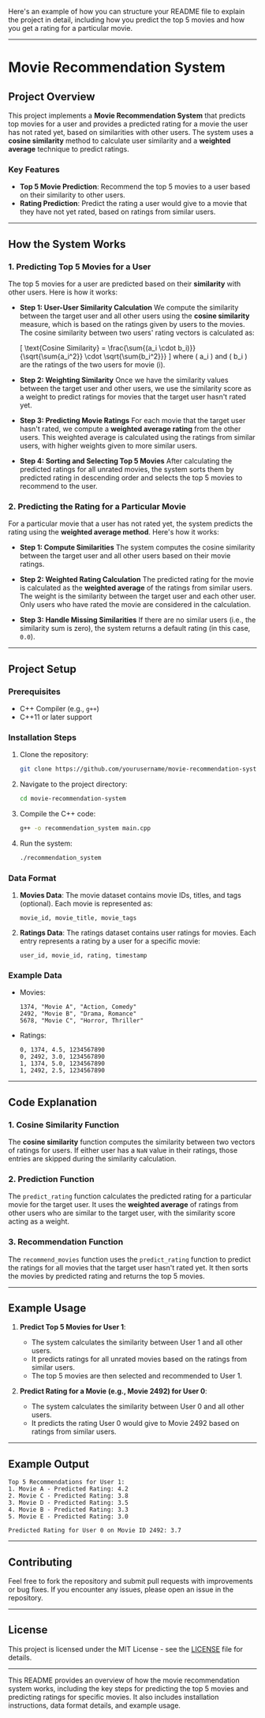 Here's an example of how you can structure your README file to explain the project in detail, including how you predict the top 5 movies and how you get a rating for a particular movie.

---

# Movie Recommendation System

## Project Overview

This project implements a **Movie Recommendation System** that predicts top movies for a user and provides a predicted rating for a movie the user has not rated yet, based on similarities with other users. The system uses a **cosine similarity** method to calculate user similarity and a **weighted average** technique to predict ratings.

### Key Features
- **Top 5 Movie Prediction**: Recommend the top 5 movies to a user based on their similarity to other users.
- **Rating Prediction**: Predict the rating a user would give to a movie that they have not yet rated, based on ratings from similar users.

---

## How the System Works

### 1. **Predicting Top 5 Movies for a User**

The top 5 movies for a user are predicted based on their **similarity** with other users. Here is how it works:

- **Step 1: User-User Similarity Calculation**
  We compute the similarity between the target user and all other users using the **cosine similarity** measure, which is based on the ratings given by users to the movies. The cosine similarity between two users' rating vectors is calculated as:
  
  \[
  \text{Cosine Similarity} = \frac{\sum{(a_i \cdot b_i)}}{\sqrt{\sum{a_i^2}} \cdot \sqrt{\sum{b_i^2}}}
  \]
  where \( a_i \) and \( b_i \) are the ratings of the two users for movie \(i\).

- **Step 2: Weighting Similarity**
  Once we have the similarity values between the target user and other users, we use the similarity score as a weight to predict ratings for movies that the target user hasn't rated yet.

- **Step 3: Predicting Movie Ratings**
  For each movie that the target user hasn't rated, we compute a **weighted average rating** from the other users. This weighted average is calculated using the ratings from similar users, with higher weights given to more similar users.

- **Step 4: Sorting and Selecting Top 5 Movies**
  After calculating the predicted ratings for all unrated movies, the system sorts them by predicted rating in descending order and selects the top 5 movies to recommend to the user.

### 2. **Predicting the Rating for a Particular Movie**

For a particular movie that a user has not rated yet, the system predicts the rating using the **weighted average method**. Here's how it works:

- **Step 1: Compute Similarities**
  The system computes the cosine similarity between the target user and all other users based on their movie ratings.

- **Step 2: Weighted Rating Calculation**
  The predicted rating for the movie is calculated as the **weighted average** of the ratings from similar users. The weight is the similarity between the target user and each other user. Only users who have rated the movie are considered in the calculation.

- **Step 3: Handle Missing Similarities**
  If there are no similar users (i.e., the similarity sum is zero), the system returns a default rating (in this case, `0.0`).

---

## Project Setup

### Prerequisites
- C++ Compiler (e.g., `g++`)
- C++11 or later support

### Installation Steps
1. Clone the repository:
   ```bash
   git clone https://github.com/yourusername/movie-recommendation-system.git
   ```
   
2. Navigate to the project directory:
   ```bash
   cd movie-recommendation-system
   ```

3. Compile the C++ code:
   ```bash
   g++ -o recommendation_system main.cpp
   ```

4. Run the system:
   ```bash
   ./recommendation_system
   ```

### Data Format

1. **Movies Data**: The movie dataset contains movie IDs, titles, and tags (optional). Each movie is represented as:
   ```csv
   movie_id, movie_title, movie_tags
   ```

2. **Ratings Data**: The ratings dataset contains user ratings for movies. Each entry represents a rating by a user for a specific movie:
   ```csv
   user_id, movie_id, rating, timestamp
   ```

### Example Data
- Movies:
  ```
  1374, "Movie A", "Action, Comedy"
  2492, "Movie B", "Drama, Romance"
  5678, "Movie C", "Horror, Thriller"
  ```

- Ratings:
  ```
  0, 1374, 4.5, 1234567890
  0, 2492, 3.0, 1234567890
  1, 1374, 5.0, 1234567890
  1, 2492, 2.5, 1234567890
  ```

---

## Code Explanation

### 1. **Cosine Similarity Function**

The **cosine similarity** function computes the similarity between two vectors of ratings for users. If either user has a `NaN` value in their ratings, those entries are skipped during the similarity calculation.

### 2. **Prediction Function**

The `predict_rating` function calculates the predicted rating for a particular movie for the target user. It uses the **weighted average** of ratings from other users who are similar to the target user, with the similarity score acting as a weight.

### 3. **Recommendation Function**

The `recommend_movies` function uses the `predict_rating` function to predict the ratings for all movies that the target user hasn't rated yet. It then sorts the movies by predicted rating and returns the top 5 movies.

---

## Example Usage

1. **Predict Top 5 Movies for User 1**:
   - The system calculates the similarity between User 1 and all other users.
   - It predicts ratings for all unrated movies based on the ratings from similar users.
   - The top 5 movies are then selected and recommended to User 1.

2. **Predict Rating for a Movie (e.g., Movie 2492) for User 0**:
   - The system calculates the similarity between User 0 and all other users.
   - It predicts the rating User 0 would give to Movie 2492 based on ratings from similar users.

---

## Example Output

```
Top 5 Recommendations for User 1:
1. Movie A - Predicted Rating: 4.2
2. Movie C - Predicted Rating: 3.8
3. Movie D - Predicted Rating: 3.5
4. Movie B - Predicted Rating: 3.3
5. Movie E - Predicted Rating: 3.0

Predicted Rating for User 0 on Movie ID 2492: 3.7
```

---

## Contributing

Feel free to fork the repository and submit pull requests with improvements or bug fixes. If you encounter any issues, please open an issue in the repository.

---

## License

This project is licensed under the MIT License - see the [LICENSE](LICENSE) file for details.

---

This README provides an overview of how the movie recommendation system works, including the key steps for predicting the top 5 movies and predicting ratings for specific movies. It also includes installation instructions, data format details, and example usage.